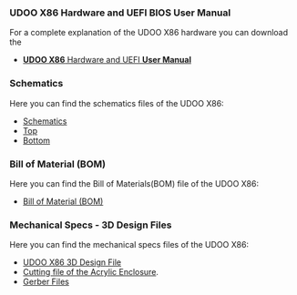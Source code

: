 ### UDOO X86 Hardware and UEFI BIOS User Manual

For a complete explanation of the UDOO X86 hardware you can download the  
* [**UDOO X86** Hardware and UEFI **User Manual**](http://download.udoo.org/files/UDOO_X86/Doc/UDOO_X86_MANUAL.pdf)

### Schematics

Here you can find the schematics files of the UDOO X86:
* [Schematics](http://download.udoo.org/files/UDOO_X86/schematics/UDOOX86_revH_schematics.pdf)
* [Top](http://download.udoo.org/files/UDOO_X86/schematics/UDOOX86_revH_top_P0B02H10.pdf)
* [Bottom](http://download.udoo.org/files/UDOO_X86/schematics/UDOOX86_revH_bottom_P0B02H20.pdf)

### Bill of Material (BOM)

Here you can find the Bill of Materials(BOM) file of the UDOO X86:
* [Bill of Material (BOM)](http://download.udoo.org/files/UDOO_X86/schematics/BOM_UDOO_X86.xls)

### Mechanical Specs - 3D Design Files

Here you can find the mechanical specs files of the UDOO X86:
* [UDOO X86 3D Design File](http://download.udoo.org/files/UDOO_X86/mechanical_specs/udoo_x86_3d_model_revH.zip)
* [Cutting file of the Acrylic Enclosure](http://download.udoo.org/files/UDOO_X86/mechanical_specs/UDOO_X86_Acrylic_Enclosure.zip).
* [Gerber Files](http://download.udoo.org/files//UDOO_X86/mechanical_specs/udoo_x86_gerber_revH.zip)
